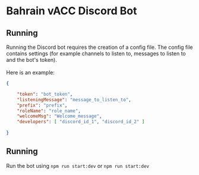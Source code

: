 # Bahrain vACC Discord Bot
## Running
Running the Discord bot requires the creation of a config file. The config file contains settings (for example channels to listen to, messages to listen to and the bot's token).<br><br>Here is an example:
```json
{

    "token": "bot_token",
    "listeningMessage": "message_to_listen_to",
    "prefix": "prefix",
    "roleName": "role_name",
    "welcomeMsg": "Welcome_message",
    "developers": [ "discord_id_1", "discord_id_2" ]
    
}
```
## Running
Run the bot using ```npm run start:dev``` or ```npm run start:dev```<br>
